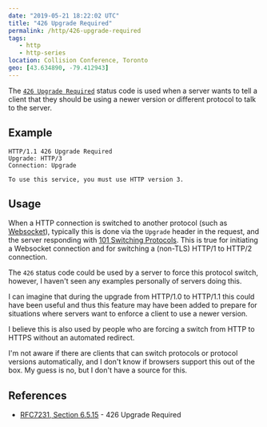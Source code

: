 ```yaml
---
date: "2019-05-21 18:22:02 UTC"
title: "426 Upgrade Required"
permalink: /http/426-upgrade-required
tags:
   - http
   - http-series
location: Collision Conference, Toronto
geo: [43.634890, -79.412943]
---
```


The [`426 Upgrade Required`][1] status code is used when a server wants to
tell a client that they should be using a newer version or different protocol
to talk to the server.

Example
-------

```http
HTTP/1.1 426 Upgrade Required
Upgrade: HTTP/3
Connection: Upgrade

To use this service, you must use HTTP version 3. 
```

Usage
-----

When a HTTP connection is switched to another protocol (such as [Websocket][3]),
typically this is done via the `Upgrade` header in the request, and the server
responding with  [101 Switching Protocols][2]. This is true for initiating a
Websocket connection and for switching a (non-TLS) HTTP/1 to HTTP/2 connection.

The `426` status code could be used by a server to force this protocol switch,
however, I haven't seen any examples personally of servers doing this.

I can imagine that during the upgrade from HTTP/1.0 to HTTP/1.1 this could have
been useful and thus this feature may have been added to prepare for situations
where servers want to enforce a client to use a newer version.

I believe this is also used by people who are forcing a switch from HTTP to
HTTPS without an automated redirect.

I'm not aware if there are clients that can switch protocols or protocol
versions automatically, and I don't know if browsers support this out of the
box. My guess is no, but I don't have a source for this.

References
----------

* [RFC7231, Section 6.5.15][1] - 426 Upgrade Required

[1]: https://tools.ietf.org/html/rfc7231#section-6.5.15 "426 Upgrade Required"
[2]: /http/101-switching-protocols
[3]: https://developer.mozilla.org/en-US/docs/Web/API/WebSockets_API
